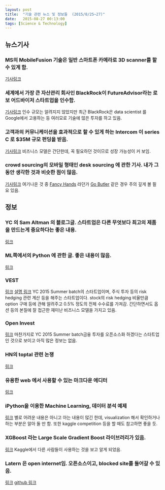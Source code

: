 ```yaml
---
layout: post
title:  "기술 관련 뉴스 및 정보들  (2015/8/25~27)"
date:   2015-08-27 00:13:00
tags: [Science & Technology]
---
```


## 뉴스기사 

### MS의 MobileFusion 기술은 일반 스마트폰 카메라로 3D scanner를 할 수 있게 함. 
[기사링크](http://blogs.technet.com/b/inside_microsoft_research/archive/2015/08/24/3d-scans-with-mobile-phones-mobilefusion-research-project.aspx)

### 세계에서 가장 큰 자산관리 회사인 BlackRock이 FutureAdvisor라는 로보 어드바이저 스타트업을 인수함.
[기사링크](http://www.reuters.com/article/2015/08/26/us-futureadvisor-m-a-blackrock-idUSKCN0QV1HU20150826)
인수 규모는 알려지지 않았지만 최근 BlackRock은 data scientist 를 Google에서 고용하는 등 여러모로 기술에 많은 투자를 하고 있음.

### 고객과의 커뮤니케이션을 효과적으로 할 수 있게 하는 Intercom 이 series C 로 $35M 규모 펀딩을 받음.
[기사링크](http://techcrunch.com/2015/08/26/intercom-series-c/)
비즈니스 모델은 간단한데, 꼭 필요하던 것이므로 성장 가능성이 커 보임.

### crowd sourcing의 모바일 형태인 desk sourcing 에 관한 기사. 내가 그동안 생각한 것과 비슷한 점이 많음.
[기사링크](http://techcrunch.com/2015/08/25/desksourcing-is-a-new-labor-market-concept-in-the-mobile-first-world/?ncid=rss&cps=gravity_1730_7576772216430722531)
여기나온 것 중 [Fancy Hands](https://www.fancyhands.com/) 라던가 [Go Butler](http://www.gobutlernow.com/) 같은 경우 주의 깊게 볼 필요 있음.


## 정보

### YC 의 Sam Altman 의 블로그글. 스타트업은 다른 무엇보다 최고의 제품을 만드는게 중요하다는 좋은 내용.
[링크](http://blog.samaltman.com/the-post-yc-slump)

### ML쪽에서의 Python 에 관한 글. 좋은 내용이 많음.
[링크](http://sebastianraschka.com/Articles/2015_why_python.html)

### VEST
[링크](https://www.vestfin.com/)
[설명 링크](https://www.vestfin.com/consumer/faq#how-do-vest-protective-strategies-work)
YC 2015 Summer batch의 스타트업이며, 주식 투자 등의 risk hedging 관련 계산 등을 해주는 스타트업이다. stock의 risk hedging 비율만큼 option 구매 등에 관해 알려주고 0.5% 정도의 전체 수수료를 가져감.
간단하면서도 옵션 등의 본질에 잘 접근한 재미난 비즈니스 모델을 가지고 있음.

### Open Invest
[링크](https://www.openinvest.co/)
마찬가지로 YC 2015 Summer batch금융 투자를 오픈소스화 하겠다는 스타트업인 것으로 보이고 아직 많은 정보는 없음.

### HN의 toptal 관련 논쟁
[링크](https://news.ycombinator.com/item?id=10107448)

### 유용한 web 에서 사용할 수 있는 마크다운 에디터
[링크](http://marxi.co/)

### iPython을 이용한 Machine Learning, 데이터 분석 예제
[링크](https://github.com/rhiever/Data-Analysis-and-Machine-Learning-Projects/blob/master/example-data-science-notebook/Example%20Machine%20Learning%20Notebook.ipynb)
별로 어려운 내용은 아니고 아는 내용이 많긴 한데, visualization 해서 확인하거나 하는 부분은 알아 둘 만 함.
또한 kaggle competition 등을 할 때도 참고하면 좋을 듯.

### XGBoost 라는 Large Scale Gradient Boost 라이브러리가 있음.
[링크](https://github.com/dmlc/xgboost)
Kaggle에서 다른 사람들이 사용하는 것을 보고 알게 되었음.

### Latern 은 open internet임. 오픈소스이고, blocked site를 들어갈 수 있음.
[링크](https://getlantern.org/)
[github 링크](https://github.com/getlantern/lantern)


